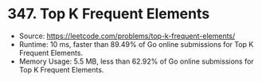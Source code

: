 # 347. Top K Frequent Elements

- Source: https://leetcode.com/problems/top-k-frequent-elements/
- Runtime: 10 ms, faster than 89.49% of Go online submissions for Top K Frequent Elements.
- Memory Usage: 5.5 MB, less than 62.92% of Go online submissions for Top K Frequent Elements.